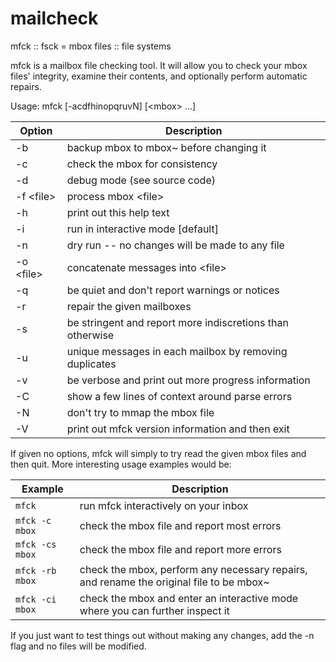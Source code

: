 # mailcheck
mfck :: fsck = mbox files :: file systems

mfck is a mailbox file checking tool. It will allow you to check your mbox
files' integrity, examine their contents, and optionally perform automatic
repairs.

Usage: mfck [-acdfhinopqruvN] [\<mbox\> ...]

Option		 | Description
-------------|-----------------------------------------------------------
 -b			 | backup mbox to mbox~ before changing it
 -c 		 | check the mbox for consistency
 -d 		 | debug mode (see source code)
 -f \<file\> | process mbox \<file\>
 -h 		 | print out this help text
 -i 		 | run in interactive mode [default]
 -n 		 | dry run -- no changes will be made to any file
 -o \<file\> | concatenate messages into \<file\>
 -q 		 | be quiet and don't report warnings or notices
 -r 		 | repair the given mailboxes
 -s 		 | be stringent and report more indiscretions than otherwise
 -u 		 | unique messages in each mailbox by removing duplicates
 -v 		 | be verbose and print out more progress information
 -C 		 | show a few lines of context around parse errors
 -N 		 | don't try to mmap the mbox file
 -V 		 | print out mfck version information and then exit

If given no options, mfck will simply to try read the given mbox files
and then quit. More interesting usage examples would be:

Example		    | Description
----------------|-----------------------------------------------
`mfck`			| run mfck interactively on your inbox
`mfck -c mbox`	| check the mbox file and report most errors
`mfck -cs mbox`	| check the mbox file and report more errors
`mfck -rb mbox`	| check the mbox, perform any necessary repairs, and rename the original file to be mbox~
`mfck -ci mbox`	| check the mbox and enter an interactive mode where you can further inspect it

If you just want to test things out without making any changes, add the -n
flag and no files will be modified.
